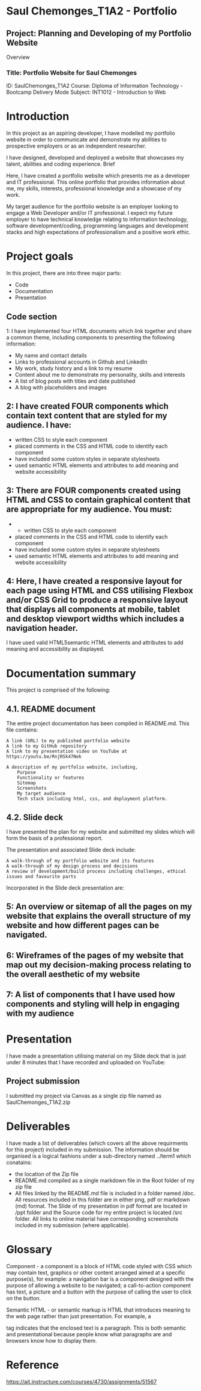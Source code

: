 # Saul Chemonges_T1A2 - Portfolio

## Project: Planning and Developing of my Portfolio Website

Overview

### Title:  Portfolio Website for Saul Chemonges
ID:     SaulChemonges_T1A2
Course: Diploma of Information Technology - Bootcamp Delivery Mode
Subject: INT1012 - Introduction to Web

# Introduction

In this project as an aspiring developer, I have modelled my portfolio website in order to communicate and demonstrate my abilities to prospective employers or as an independent researcher.

I have designed, developed and deployed a website that showcases my talent, abilities and coding experience.
Brief

Here, I have created a portfolio website which presents me as a developer and IT professional. This online portfolio that provides information about me, my skills, interests, professional knowledge and a showcase of my work.

My target audience for the portfolio website is an employer looking to engage a Web Developer and/or IT professional. I expect my future employer to have technical knowledge relating to information technology, software development/coding, programming languages and development stacks and high expectations of professionalism and a positive work ethic.

# Project goals

In this project, there are into three major parts:

- Code
- Documentation
- Presentation

## Code section
1: I have implemented four HTML documents which link together and share a common theme, including components to presenting the following information:
- My name and contact details
- Links to professional accounts in Github and LinkedIn
- My work, study history and a link to my resume
- Content about me to demonstrate my personality, skills and interests
- A list of blog posts with titles and date published
- A blog with placeholders and images

## 2: I have created FOUR components which contain text content that are styled for my audience. I have:
- written CSS to style each component
- placed comments in the CSS and HTML code to identify each component
- have included some custom styles in separate stylesheets
- used semantic HTML elements and attributes to add meaning and website accessibility

## 3: There are FOUR components created using HTML and CSS to contain graphical content that are appropriate for my audience. You must:
- - written CSS to style each component
- placed comments in the CSS and HTML code to identify each component
- have included some custom styles in separate stylesheets
- used semantic HTML elements and attributes to add meaning and website accessibility

## 4: Here, I have created a responsive layout for each page using HTML and CSS utilising Flexbox and/or CSS Grid to produce a responsive layout that displays all components at mobile, tablet and desktop viewport widths which includes a navigation header.
I have used valid HTML5semantic HTML elements and attributes to add meaning and accessibility  as displayed.

# Documentation summary

This project is comprised of the following: 

## 4.1. README document

The entire project documentation has been compiled in README.md. This file contains:

    A link (URL) to my published portfolio website
    A link to my GitHub repository
    A link to my presentation video on YouTube at https://youtu.be/RnjRSk47Nek

    A description of my portfolio website, including,
        Purpose
        Functionality or features
        Sitemap
        Screenshots
        My target audience
        Tech stack including html, css, and deployment platform.




## 4.2. Slide deck

I have presented the plan for my website and submitted my slides which will form the basis of a professional report.

The presentation and associated Slide deck include:

    A walk-through of my portfolio website and its features
    A walk-through of my design process and decisions
    A review of development/build process including challenges, ethical issues and favourite parts

Incorporated in the Slide deck presentation are:

## 5: An overview or sitemap of all the pages on my website that explains the overall structure of my website and how different pages can be navigated.

## 6: Wireframes of the pages of my website that map out my decision-making process relating to the overall aesthetic of my website

## 7: A list of components that I have used how components and styling will help in engaging with my audience

# Presentation

I have made a presentation utilising material on my Slide deck that is just under 8 minutes that I have recorded and uploaded on YouTube:

## Project submission

I submitted my project via Canvas as a single zip file named as SaulChemonges_T1A2.zip 

# Deliverables

I have made a list of deliverables (which covers all the above requirments for this project) included in my submission. The information should be organised is a logical fashions under a sub-directory named ../term1 which conatains:
- the location of the Zip file
- README.md compiled as a single markdown file in the Root folder of my zip file
- All files linked by the README.md file is included in a folder named /doc. All resources included in this folder are in either png, pdf or markdown (md) format. The Slide of my presentation in pdf format are located in /ppt folder and the Source code for my entire project is located /src folder. All links to online material have corresponding screenshots included in my submission (where applicable).

# Glossary
Component - a component is a block of HTML code styled with CSS which may contain text, graphics or other content arranged aimed at a specific purpose(s), for example: a navigation bar is a component designed with the purpose of allowing a website to be navigated; a call-to-action component has text, a picture and a button with the purpose of calling the user to click on the button.

Semantic HTML - or semantic markup is HTML that introduces meaning to the web page rather than just presentation. For example, a <p> tag indicates that the enclosed text is a paragraph. This is both semantic and presentational because people know what paragraphs are and browsers know how to display them.

# Reference
https://ait.instructure.com/courses/4730/assignments/51567




